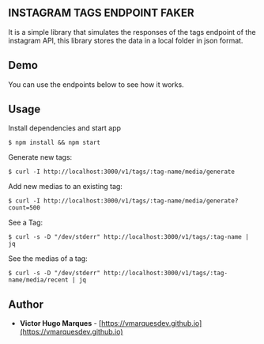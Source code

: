 ## INSTAGRAM TAGS ENDPOINT FAKER

It is a simple library that simulates the responses of the tags endpoint of the instagram API, this library stores the data in a local folder in json format.

## Demo

You can use the endpoints below to see how it works.

## Usage

Install dependencies and start app

```console
$ npm install && npm start
```

Generate new tags:

```console
$ curl -I http://localhost:3000/v1/tags/:tag-name/media/generate
```

Add new medias to an existing tag:

```console
$ curl -I http://localhost:3000/v1/tags/:tag-name/media/generate?count=500
```

See a Tag:

```console
$ curl -s -D "/dev/stderr" http://localhost:3000/v1/tags/:tag-name | jq
```

See the medias of a tag:

```console
$ curl -s -D "/dev/stderr" http://localhost:3000/v1/tags/:tag-name/media/recent | jq
```

## Author

- **Victor Hugo Marques** - [https://vmarquesdev.github.io](https://vmarquesdev.github.io)
